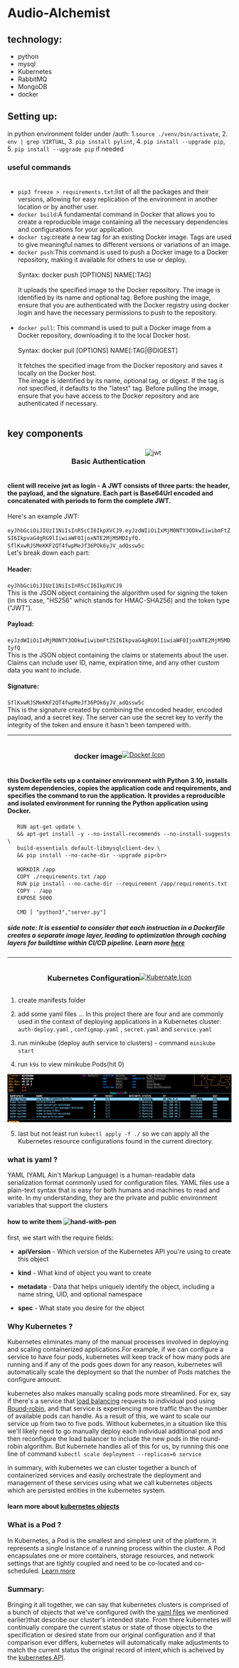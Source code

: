 # Audio-Alchemist

## technology:
- python
- mysql
- Kubernetes
- RabbitMQ
- MongoDB
- docker

## Setting up:
   in python environment folder under /auth:
    1.`source ./venv/bin/activate`,
    2. `env | grep VIRTUAL`,
    3. `pip install pylint`,
    4. `pip install --upgrade pip`,
    5. `pip install --upgrade pip` if needed

   ### useful commands <br><br>
   - `pip3 freeze > requirements.txt`:list of all the packages and their versions, allowing for easy replication of the environment in another location or by another user.
   - `docker build`:A fundamental command in Docker that allows you to create a reproducible image containing all the necessary dependencies and configurations for your application.
   - `docker tag`:create a new tag for an existing Docker image. Tags are used to give meaningful names to different versions or variations of an image.
   - `docker push`:This command is used to push a Docker image to a Docker repository, making it available for others to use or deploy.<br><br>Syntax: docker push [OPTIONS] NAME[:TAG] <br><br>
It uploads the specified image to the Docker repository. The image is identified by its name and optional tag.
Before pushing the image, ensure that you are authenticated with the Docker registry using docker login and have the necessary permissions to push to the repository.<br><br>
   - `docker pull`:
      This command is used to pull a Docker image from a Docker repository, downloading it to the local Docker host.<br><br>
Syntax: docker pull [OPTIONS] NAME[:TAG|@DIGEST]<br><br>
It fetches the specified image from the Docker repository and saves it locally on the Docker host.<br>
The image is identified by its name, optional tag, or digest.
If the tag is not specified, it defaults to the "latest" tag.
Before pulling the image, ensure that you have access to the Docker repository and are authenticated if necessary.<br><br>



## key components
<div style="display: flex; flex-direction: row; align-items: center; justify-content: center;">
  <h3 style="text-align: center;">Basic Authentication</h3>
  <img src="https://user-images.githubusercontent.com/5418178/177059352-fe91dcd5-e17b-4103-88ae-70d6d396cf85.png" alt="jwt" width="50" height="50" />
</div>

  #### client will receive jwt as login - A JWT consists of three parts: the header, the payload, and the signature. Each part is Base64Url encoded and concatenated with periods to form the complete JWT.

  Here's an example JWT:

   `eyJhbGciOiJIUzI1NiIsInR5cCI6IkpXVCJ9.eyJzdWIiOiIxMjM0NTY3ODkwIiwibmFtZSI6IkpvaG4gRG9lIiwiaWF0IjoxNTE2MjM5MDIyfQ.  SflKxwRJSMeKKF2QT4fwpMeJf36POk6yJV_adQssw5c`
     <br>
      Let's break down each part:

   #### Header:

   `eyJhbGciOiJIUzI1NiIsInR5cCI6IkpXVCJ9`
   <br>
   This is the JSON object containing the algorithm used for signing the token (in this case, "HS256" which stands for HMAC-SHA256) and the token type ("JWT").

   #### Payload:

   `eyJzdWIiOiIxMjM0NTY3ODkwIiwibmFtZSI6IkpvaG4gRG9lIiwiaWF0IjoxNTE2MjM5MDIyfQ`
    <br>
   This is the JSON object containing the claims or statements about the user. Claims can include user ID, name, expiration time, and any other custom data you want to include.

   #### Signature:

   `SflKxwRJSMeKKF2QT4fwpMeJf36POk6yJV_adQssw5c`
    <br>
   This is the signature created by combining the encoded header, encoded payload, and a secret key. The server can use the secret key to verify the integrity of the token and ensure it hasn't been tampered with.
 <hr>
<div style="display: flex; flex-direction: row; align-items: center; justify-content: center;">
  <h3 style="text-align: center;">docker image</h3>
  <a href="https://skillicons.dev" style="text-align: center;"><img src="https://skillicons.dev/icons?i=docker" alt="Docker Icon" /></a>
</div>

   #### this Dockerfile sets up a container environment with Python 3.10, installs system dependencies, copies the application code and requirements, and specifies the command to run the application. It provides a reproducible and isolated environment for running the Python application using Docker.
   ``` FROM python:3.10-slim-bullseye 
      RUN apt-get update \
      && apt-get install -y --no-install-recommends --no-install-suggests \
      build-essentials default-libmysqlclient-dev \
      && pip install --no-cache-dir --upgrade pip<br>
      
      WORKDIR /app
      COPY ./requirements.txt /app
      RUN pip install --no-cache-dir --requirement /app/requirements.txt
      COPY . /app
      EXPOSE 5000
     
      CMD [ "python3","server.py"]
   ```
   ##### side note: It is essential to consider that each instruction in a Dockerfile creates a separate image layer, leading to optimization through caching layers for buildtime within CI/CD pipeline. Learn more <ins>[here](https://docs.docker.com/build/cache/)</ins>
   
  <hr>
 <div style="display: flex; flex-direction: row; align-items: center; justify-content: center;">
  <h3 style="text-align: center;">Kubernetes Configuration</h3>
  <a href="https://skillicons.dev" style="text-align: center;"><img src="https://skillicons.dev/icons?i=kubernetes" alt="Kubernate Icon" /></a>
</div>

  1. create manifests folder 
  
  2. add some yaml files ... In this project there are four and are commonly used in the context of deploying applications in a Kubernetes cluster: `auth-deploy.yaml` , `configmap.yaml` , `secret.yaml` and  `service.yaml`

  3. run minikube (deploy auth service to clusters) - command `minikube start` 
 
  4. run `k9s` to view minikube Pods(hit 0)

  
  ![minikube Pods](https://github.com/Opengundumstyle/Audio-Alchemist/blob/main/python/src/auth/minikubepods.png)<br>

  5. last but not least run  `kubectl apply -f ./` so we can apply all the Kubernetes resource configurations found in the current directory.<br>
  
 ### what is yaml ? 
YAML (YAML Ain't Markup Language) is a human-readable data serialization format commonly used for configuration files. YAML files use a plain-text syntax that is easy for  both humans and machines to read and write. In my understanding, they are the private and public environment variables that support the clusters
  
 #### how to write them <img width="25" height="25" src="https://img.icons8.com/fluency/48/hand-with-pen.png" alt="hand-with-pen"/>
  first, we start with the require fields: 
  
  - **apiVersion** - Which version of the Kubernetes API you're using to create this object
  
  - **kind** - What kind of object you want to create
  
  - **metadata** - Data that helps uniquely identify the object, including a name string, UID, and optional namespace

  - **spec** - What state you desire for the object
  ### Why Kubernetes ?
Kubernetes eliminates many of the manual processes involved in deploying and scaling containerized applications.For example, if we can configure a service to have four pods, kubernetes will keep track of how many pods are running and if any of the pods goes down for any reason, kubernetes will automatically scale the deployment so that the number of Pods matches the configure amount. 

kubernetes also makes manually scaling pods more streamlined. For ex, say if there's a service that [load balancing](https://aws.amazon.com/what-is/load-balancing/) requests to individual pod using [Round-robin](https://en.wikipedia.org/wiki/Round-robin_scheduling), and that service is experiencing more traffic than the number of available pods can handle. As a result of this, we want to scale our service up from two to five pods. Without kubernetes,in a situation like this we'll likely need to go manually deploy each individual additional pod and then reconfigure the load balancer to include the new pods in the round-robin algorithm. But kubernete handles all of this for us, by running this one line of command `kubectl scale deployment --replicas=6 service `

in summary, with kubernetes we can cluster together a bunch of containerized services and easily orchestrate the deployment and management of these services using what we call kubernetes objects which are persisted entities in the kubernetes system.<br> 
 #### learn more about [kubernetes objects](https://kubernetes.io/docs/concepts/overview/working-with-objects/)

  ### What is a Pod ?    
In Kubernetes, a Pod is the smallest and simplest unit of the platform. It represents a single instance of a running process within the cluster. A Pod encapsulates one or more containers, storage resources, and network settings that are tightly coupled and need to be co-located and co-scheduled. [Learn more](https://kubernetes.io/docs/concepts/workloads/pods/)

### Summary:
Bringing it all together, we can say that kubernetes clusters is comprised of a bunch of objects that we've configured (with the [yaml files](#custom_anchor_name) we mentioned earlier)that describe our cluster's intended state. From there kubernetes will continually compare the current status or state of those objects to the specification or desired state from our original configuration and if that comparison ever differs, kubernetes will automatically make adjustments to match the current status the original record of intent,which is acheived by the [kubernetes API](https://kubernetes.io/docs/concepts/overview/kubernetes-api/).
 
